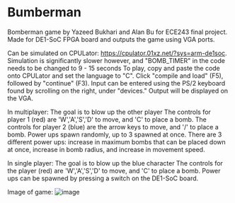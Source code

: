 # Bumberman
Bomberman game by Yazeed Bukhari and Alan Bu for ECE243 final project.
Made for DE1-SoC FPGA board and outputs the game using VGA ports.

Can be simulated on CPULator: https://cpulator.01xz.net/?sys=arm-de1soc. 
Simulation is significantly slower however, and "BOMB_TIMER" in the code needs to be changed to 9 - 15 seconds
To play, copy and paste the code onto CPULator and set the language to "C". Click "compile and load" (F5), followed by "continue" (F3).
Input can be entered using the PS/2 keyboard found by scrolling on the right, under "devices." Output will be displayed on the VGA. 

In multiplayer:
The goal is to blow up the other player
The controls for player 1 (red) are 'W','A','S','D' to move, and 'C' to place a bomb. 
The controls for player 2 (blue) are the arrow keys to move, and '/' to place a bomb. 
Power ups spawn randomly, up to 3 spawned at once. There are 3 different power ups: increase in maximum bombs that can be placed down at once, increase in bomb radius, and increase in movement speed. 

In single player:
The goal is to blow up the blue character
The controls for the player (red) are 'W','A','S','D' to move, and 'C' to place a bomb. 
Power ups can be spawned by pressing a switch on the DE1-SoC board. 

Image of game: 
![image](https://user-images.githubusercontent.com/123594608/235884295-99655fe9-e10f-40b7-a13e-e4d9f8665714.png)
